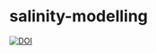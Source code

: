 # salinity-modelling

<a href="https://zenodo.org/badge/latestdoi/657286219"><img src="https://zenodo.org/badge/657286219.svg" alt="DOI"></a>
